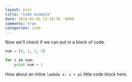```yaml
---
layout: post
title: "code example"
date: 2014-01-05 13:18:56 -0800
comments: true
categories: code
---
```


Now we'll check if we can put in a block of code.

```python
num = [0, 1, 2, 3]

for i in num:
    print num + 1
```

How about an inline `lambda x: x + pi` little code block here.
